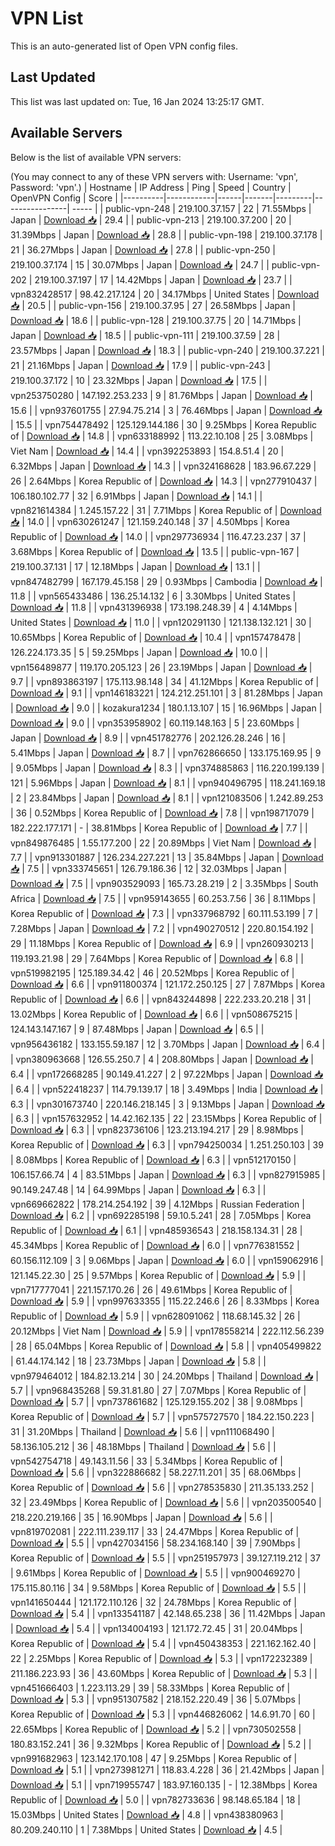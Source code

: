 # VPN List

This is an auto-generated list of Open VPN config files.

## Last Updated

This list was last updated on: Tue, 16 Jan 2024 13:25:17 GMT.

## Available Servers

Below is the list of available VPN servers:

(You may connect to any of these VPN servers with: Username: 'vpn', Password: 'vpn'.)
| Hostname | IP Address | Ping | Speed | Country | OpenVPN Config | Score |
|----------|------------|------|-------|---------|----------------| ----- |
| public-vpn-248 | 219.100.37.157 | 22 | 71.55Mbps | Japan | [Download 📥](./configs/server_0_JP.ovpn) | 29.4 |
| public-vpn-213 | 219.100.37.200 | 20 | 31.39Mbps | Japan | [Download 📥](./configs/server_1_JP.ovpn) | 28.8 |
| public-vpn-198 | 219.100.37.178 | 21 | 36.27Mbps | Japan | [Download 📥](./configs/server_2_JP.ovpn) | 27.8 |
| public-vpn-250 | 219.100.37.174 | 15 | 30.07Mbps | Japan | [Download 📥](./configs/server_3_JP.ovpn) | 24.7 |
| public-vpn-202 | 219.100.37.197 | 17 | 14.42Mbps | Japan | [Download 📥](./configs/server_4_JP.ovpn) | 23.7 |
| vpn832428517 | 98.42.217.124 | 20 | 34.17Mbps | United States | [Download 📥](./configs/server_5_US.ovpn) | 20.5 |
| public-vpn-156 | 219.100.37.95 | 27 | 26.58Mbps | Japan | [Download 📥](./configs/server_6_JP.ovpn) | 18.6 |
| public-vpn-128 | 219.100.37.75 | 20 | 14.71Mbps | Japan | [Download 📥](./configs/server_7_JP.ovpn) | 18.5 |
| public-vpn-111 | 219.100.37.59 | 28 | 23.57Mbps | Japan | [Download 📥](./configs/server_8_JP.ovpn) | 18.3 |
| public-vpn-240 | 219.100.37.221 | 21 | 21.16Mbps | Japan | [Download 📥](./configs/server_9_JP.ovpn) | 17.9 |
| public-vpn-243 | 219.100.37.172 | 10 | 23.32Mbps | Japan | [Download 📥](./configs/server_10_JP.ovpn) | 17.5 |
| vpn253750280 | 147.192.253.233 | 9 | 81.76Mbps | Japan | [Download 📥](./configs/server_11_JP.ovpn) | 15.6 |
| vpn937601755 | 27.94.75.214 | 3 | 76.46Mbps | Japan | [Download 📥](./configs/server_12_JP.ovpn) | 15.5 |
| vpn754478492 | 125.129.144.186 | 30 | 9.25Mbps | Korea Republic of | [Download 📥](./configs/server_13_KR.ovpn) | 14.8 |
| vpn633188992 | 113.22.10.108 | 25 | 3.08Mbps | Viet Nam | [Download 📥](./configs/server_14_VN.ovpn) | 14.4 |
| vpn392253893 | 154.8.51.4 | 20 | 6.32Mbps | Japan | [Download 📥](./configs/server_15_JP.ovpn) | 14.3 |
| vpn324168628 | 183.96.67.229 | 26 | 2.64Mbps | Korea Republic of | [Download 📥](./configs/server_16_KR.ovpn) | 14.3 |
| vpn277910437 | 106.180.102.77 | 32 | 6.91Mbps | Japan | [Download 📥](./configs/server_17_JP.ovpn) | 14.1 |
| vpn821614384 | 1.245.157.22 | 31 | 7.71Mbps | Korea Republic of | [Download 📥](./configs/server_18_KR.ovpn) | 14.0 |
| vpn630261247 | 121.159.240.148 | 37 | 4.50Mbps | Korea Republic of | [Download 📥](./configs/server_19_KR.ovpn) | 14.0 |
| vpn297736934 | 116.47.23.237 | 37 | 3.68Mbps | Korea Republic of | [Download 📥](./configs/server_20_KR.ovpn) | 13.5 |
| public-vpn-167 | 219.100.37.131 | 17 | 12.18Mbps | Japan | [Download 📥](./configs/server_21_JP.ovpn) | 13.1 |
| vpn847482799 | 167.179.45.158 | 29 | 0.93Mbps | Cambodia | [Download 📥](./configs/server_22_KH.ovpn) | 11.8 |
| vpn565433486 | 136.25.14.132 | 6 | 3.30Mbps | United States | [Download 📥](./configs/server_23_US.ovpn) | 11.8 |
| vpn431396938 | 173.198.248.39 | 4 | 4.14Mbps | United States | [Download 📥](./configs/server_24_US.ovpn) | 11.0 |
| vpn120291130 | 121.138.132.121 | 30 | 10.65Mbps | Korea Republic of | [Download 📥](./configs/server_25_KR.ovpn) | 10.4 |
| vpn157478478 | 126.224.173.35 | 5 | 59.25Mbps | Japan | [Download 📥](./configs/server_26_JP.ovpn) | 10.0 |
| vpn156489877 | 119.170.205.123 | 26 | 23.19Mbps | Japan | [Download 📥](./configs/server_27_JP.ovpn) | 9.7 |
| vpn893863197 | 175.113.98.148 | 34 | 41.12Mbps | Korea Republic of | [Download 📥](./configs/server_28_KR.ovpn) | 9.1 |
| vpn146183221 | 124.212.251.101 | 3 | 81.28Mbps | Japan | [Download 📥](./configs/server_29_JP.ovpn) | 9.0 |
| kozakura1234 | 180.1.13.107 | 15 | 16.96Mbps | Japan | [Download 📥](./configs/server_30_JP.ovpn) | 9.0 |
| vpn353958902 | 60.119.148.163 | 5 | 23.60Mbps | Japan | [Download 📥](./configs/server_31_JP.ovpn) | 8.9 |
| vpn451782776 | 202.126.28.246 | 16 | 5.41Mbps | Japan | [Download 📥](./configs/server_32_JP.ovpn) | 8.7 |
| vpn762866650 | 133.175.169.95 | 9 | 9.05Mbps | Japan | [Download 📥](./configs/server_33_JP.ovpn) | 8.3 |
| vpn374885863 | 116.220.199.139 | 121 | 5.96Mbps | Japan | [Download 📥](./configs/server_34_JP.ovpn) | 8.1 |
| vpn940496795 | 118.241.169.18 | 2 | 23.84Mbps | Japan | [Download 📥](./configs/server_35_JP.ovpn) | 8.1 |
| vpn121083506 | 1.242.89.253 | 36 | 0.52Mbps | Korea Republic of | [Download 📥](./configs/server_36_KR.ovpn) | 7.8 |
| vpn198717079 | 182.222.177.171 | - | 38.81Mbps | Korea Republic of | [Download 📥](./configs/server_37_KR.ovpn) | 7.7 |
| vpn849876485 | 1.55.177.200 | 22 | 20.89Mbps | Viet Nam | [Download 📥](./configs/server_38_VN.ovpn) | 7.7 |
| vpn913301887 | 126.234.227.221 | 13 | 35.84Mbps | Japan | [Download 📥](./configs/server_39_JP.ovpn) | 7.5 |
| vpn333745651 | 126.79.186.36 | 12 | 32.03Mbps | Japan | [Download 📥](./configs/server_40_JP.ovpn) | 7.5 |
| vpn903529093 | 165.73.28.219 | 2 | 3.35Mbps | South Africa | [Download 📥](./configs/server_41_ZA.ovpn) | 7.5 |
| vpn959143655 | 60.253.7.56 | 36 | 8.11Mbps | Korea Republic of | [Download 📥](./configs/server_42_KR.ovpn) | 7.3 |
| vpn337968792 | 60.111.53.199 | 7 | 7.28Mbps | Japan | [Download 📥](./configs/server_43_JP.ovpn) | 7.2 |
| vpn490270512 | 220.80.154.192 | 29 | 11.18Mbps | Korea Republic of | [Download 📥](./configs/server_44_KR.ovpn) | 6.9 |
| vpn260930213 | 119.193.21.98 | 29 | 7.64Mbps | Korea Republic of | [Download 📥](./configs/server_45_KR.ovpn) | 6.8 |
| vpn519982195 | 125.189.34.42 | 46 | 20.52Mbps | Korea Republic of | [Download 📥](./configs/server_46_KR.ovpn) | 6.6 |
| vpn911800374 | 121.172.250.125 | 27 | 7.87Mbps | Korea Republic of | [Download 📥](./configs/server_47_KR.ovpn) | 6.6 |
| vpn843244898 | 222.233.20.218 | 31 | 13.02Mbps | Korea Republic of | [Download 📥](./configs/server_48_KR.ovpn) | 6.6 |
| vpn508675215 | 124.143.147.167 | 9 | 87.48Mbps | Japan | [Download 📥](./configs/server_49_JP.ovpn) | 6.5 |
| vpn956436182 | 133.155.59.187 | 12 | 3.70Mbps | Japan | [Download 📥](./configs/server_50_JP.ovpn) | 6.4 |
| vpn380963668 | 126.55.250.7 | 4 | 208.80Mbps | Japan | [Download 📥](./configs/server_51_JP.ovpn) | 6.4 |
| vpn172668285 | 90.149.41.227 | 2 | 97.22Mbps | Japan | [Download 📥](./configs/server_52_JP.ovpn) | 6.4 |
| vpn522418237 | 114.79.139.17 | 18 | 3.49Mbps | India | [Download 📥](./configs/server_53_IN.ovpn) | 6.3 |
| vpn301673740 | 220.146.218.145 | 3 | 9.13Mbps | Japan | [Download 📥](./configs/server_54_JP.ovpn) | 6.3 |
| vpn157632952 | 14.42.162.135 | 22 | 23.15Mbps | Korea Republic of | [Download 📥](./configs/server_55_KR.ovpn) | 6.3 |
| vpn823736106 | 123.213.194.217 | 29 | 8.98Mbps | Korea Republic of | [Download 📥](./configs/server_56_KR.ovpn) | 6.3 |
| vpn794250034 | 1.251.250.103 | 39 | 8.08Mbps | Korea Republic of | [Download 📥](./configs/server_57_KR.ovpn) | 6.3 |
| vpn512170150 | 106.157.66.74 | 4 | 83.51Mbps | Japan | [Download 📥](./configs/server_58_JP.ovpn) | 6.3 |
| vpn827915985 | 90.149.247.48 | 14 | 64.99Mbps | Japan | [Download 📥](./configs/server_59_JP.ovpn) | 6.3 |
| vpn669662822 | 178.214.254.192 | 39 | 4.12Mbps | Russian Federation | [Download 📥](./configs/server_60_RU.ovpn) | 6.2 |
| vpn692285198 | 59.10.5.241 | 28 | 7.05Mbps | Korea Republic of | [Download 📥](./configs/server_61_KR.ovpn) | 6.1 |
| vpn485936543 | 218.158.134.31 | 28 | 45.34Mbps | Korea Republic of | [Download 📥](./configs/server_62_KR.ovpn) | 6.0 |
| vpn776381552 | 60.156.112.109 | 3 | 9.06Mbps | Japan | [Download 📥](./configs/server_63_JP.ovpn) | 6.0 |
| vpn159062916 | 121.145.22.30 | 25 | 9.57Mbps | Korea Republic of | [Download 📥](./configs/server_64_KR.ovpn) | 5.9 |
| vpn717777041 | 221.157.170.26 | 26 | 49.61Mbps | Korea Republic of | [Download 📥](./configs/server_65_KR.ovpn) | 5.9 |
| vpn997633355 | 115.22.246.6 | 26 | 8.33Mbps | Korea Republic of | [Download 📥](./configs/server_66_KR.ovpn) | 5.9 |
| vpn628091062 | 118.68.145.32 | 26 | 20.12Mbps | Viet Nam | [Download 📥](./configs/server_67_VN.ovpn) | 5.9 |
| vpn178558214 | 222.112.56.239 | 28 | 65.04Mbps | Korea Republic of | [Download 📥](./configs/server_68_KR.ovpn) | 5.8 |
| vpn405499822 | 61.44.174.142 | 18 | 23.73Mbps | Japan | [Download 📥](./configs/server_69_JP.ovpn) | 5.8 |
| vpn979464012 | 184.82.13.214 | 30 | 24.20Mbps | Thailand | [Download 📥](./configs/server_70_TH.ovpn) | 5.7 |
| vpn968435268 | 59.31.81.80 | 27 | 7.07Mbps | Korea Republic of | [Download 📥](./configs/server_71_KR.ovpn) | 5.7 |
| vpn737861682 | 125.129.155.202 | 38 | 9.08Mbps | Korea Republic of | [Download 📥](./configs/server_72_KR.ovpn) | 5.7 |
| vpn575727570 | 184.22.150.223 | 31 | 31.20Mbps | Thailand | [Download 📥](./configs/server_73_TH.ovpn) | 5.6 |
| vpn111068490 | 58.136.105.212 | 36 | 48.18Mbps | Thailand | [Download 📥](./configs/server_74_TH.ovpn) | 5.6 |
| vpn542754718 | 49.143.11.56 | 33 | 5.34Mbps | Korea Republic of | [Download 📥](./configs/server_75_KR.ovpn) | 5.6 |
| vpn322886682 | 58.227.11.201 | 35 | 68.06Mbps | Korea Republic of | [Download 📥](./configs/server_76_KR.ovpn) | 5.6 |
| vpn278535830 | 211.35.133.252 | 32 | 23.49Mbps | Korea Republic of | [Download 📥](./configs/server_77_KR.ovpn) | 5.6 |
| vpn203500540 | 218.220.219.166 | 35 | 16.90Mbps | Japan | [Download 📥](./configs/server_78_JP.ovpn) | 5.6 |
| vpn819702081 | 222.111.239.117 | 33 | 24.47Mbps | Korea Republic of | [Download 📥](./configs/server_79_KR.ovpn) | 5.5 |
| vpn427034156 | 58.234.168.140 | 39 | 7.90Mbps | Korea Republic of | [Download 📥](./configs/server_80_KR.ovpn) | 5.5 |
| vpn251957973 | 39.127.119.212 | 37 | 9.61Mbps | Korea Republic of | [Download 📥](./configs/server_81_KR.ovpn) | 5.5 |
| vpn900469270 | 175.115.80.116 | 34 | 9.58Mbps | Korea Republic of | [Download 📥](./configs/server_82_KR.ovpn) | 5.5 |
| vpn141650444 | 121.172.110.126 | 32 | 24.78Mbps | Korea Republic of | [Download 📥](./configs/server_83_KR.ovpn) | 5.4 |
| vpn133541187 | 42.148.65.238 | 36 | 11.42Mbps | Japan | [Download 📥](./configs/server_84_JP.ovpn) | 5.4 |
| vpn134004193 | 121.172.72.45 | 31 | 20.04Mbps | Korea Republic of | [Download 📥](./configs/server_85_KR.ovpn) | 5.4 |
| vpn450438353 | 221.162.162.40 | 22 | 2.25Mbps | Korea Republic of | [Download 📥](./configs/server_86_KR.ovpn) | 5.3 |
| vpn172232389 | 211.186.223.93 | 36 | 43.60Mbps | Korea Republic of | [Download 📥](./configs/server_87_KR.ovpn) | 5.3 |
| vpn451666403 | 1.223.113.29 | 39 | 58.33Mbps | Korea Republic of | [Download 📥](./configs/server_88_KR.ovpn) | 5.3 |
| vpn951307582 | 218.152.220.49 | 36 | 5.07Mbps | Korea Republic of | [Download 📥](./configs/server_89_KR.ovpn) | 5.3 |
| vpn446826062 | 14.6.91.70 | 60 | 22.65Mbps | Korea Republic of | [Download 📥](./configs/server_90_KR.ovpn) | 5.2 |
| vpn730502558 | 180.83.152.241 | 36 | 9.32Mbps | Korea Republic of | [Download 📥](./configs/server_91_KR.ovpn) | 5.2 |
| vpn991682963 | 123.142.170.108 | 47 | 9.25Mbps | Korea Republic of | [Download 📥](./configs/server_92_KR.ovpn) | 5.1 |
| vpn273981271 | 118.83.4.228 | 36 | 21.42Mbps | Japan | [Download 📥](./configs/server_93_JP.ovpn) | 5.1 |
| vpn719955747 | 183.97.160.135 | - | 12.38Mbps | Korea Republic of | [Download 📥](./configs/server_94_KR.ovpn) | 5.0 |
| vpn782733636 | 98.148.65.184 | 18 | 15.03Mbps | United States | [Download 📥](./configs/server_95_US.ovpn) | 4.8 |
| vpn438380963 | 80.209.240.110 | 1 | 7.38Mbps | United States | [Download 📥](./configs/server_96_US.ovpn) | 4.5 |
